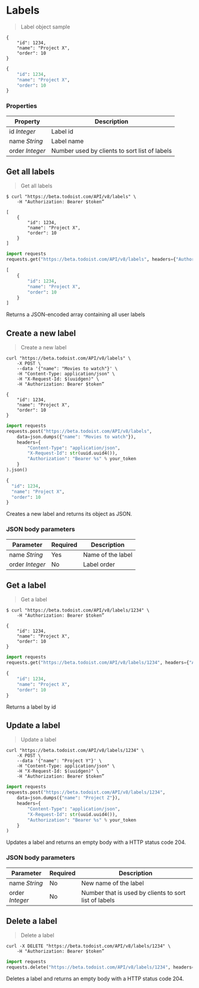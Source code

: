 # Labels

> Label object sample

```shell
{
    "id": 1234,
    "name": "Project X",
    "order": 10
}
```

```python
{
    "id": 1234,
    "name": "Project X",
    "order": 10
}
```

### Properties

Property | Description
----------|------------
id *Integer* | Label id
name *String* | Label name
order *Integer* | Number used by clients to sort list of labels

## Get all labels

> Get all labels

```shell
$ curl "https://beta.todoist.com/API/v8/labels" \
    -H "Authorization: Bearer $token”

[
    {
        "id": 1234,
        "name": "Project X",
        "order": 10
    }
]
```

```python
import requests
requests.get("https://beta.todoist.com/API/v8/labels", headers={"Authorization": "Bearer %s" % your_token}).json()

[
    {
        "id": 1234,
        "name": "Project X",
        "order": 10
    }
]
```

Returns a JSON-encoded array containing all user labels

## Create a new label

> Create a new label

```shell
curl "https://beta.todoist.com/API/v8/labels" \
    -X POST \
    --data '{"name": "Movies to watch"}' \
    -H "Content-Type: application/json" \
    -H "X-Request-Id: $(uuidgen)" \
    -H "Authorization: Bearer $token”

{
    "id": 1234,
    "name": "Project X",
    "order": 10
}
```

```python
import requests
requests.post("https://beta.todoist.com/API/v8/labels",
    data=json.dumps({"name": "Movies to watch"}),
    headers={
        "Content-Type": "application/json",
        "X-Request-Id": str(uuid.uuid4()),
        "Authorization": "Bearer %s" % your_token
    }
).json()

{
  "id": 1234,
  "name": "Project X",
  "order": 10
}
```

Creates a new label and returns its object as JSON.

### JSON body parameters

Parameter | Required | Description
--------- | -------- | -----------
name *String* | Yes | Name of the label
order *Integer* | No | Label order

## Get a label

> Get a label

```shell
$ curl "https://beta.todoist.com/API/v8/labels/1234" \
    -H "Authorization: Bearer $token”

{
    "id": 1234,
    "name": "Project X",
    "order": 10
}
```

```python
import requests
requests.get("https://beta.todoist.com/API/v8/labels/1234", headers={"Authorization": "Bearer %s" % your_token}).json()

{
    "id": 1234,
    "name": "Project X",
    "order": 10
}
```

Returns a label by id

## Update a label

> Update a label

```shell
curl "https://beta.todoist.com/API/v8/labels/1234" \
    -X POST \
    --data '{"name": "Project Y"}' \
    -H "Content-Type: application/json" \
    -H "X-Request-Id: $(uuidgen)" \
    -H "Authorization: Bearer $token”
```

```python
import requests
requests.post("https://beta.todoist.com/API/v8/labels/1234",
    data=json.dumps({"name": "Project Z"}),
    headers={
        "Content-Type": "application/json",
        "X-Request-Id": str(uuid.uuid4()),
        "Authorization": "Bearer %s" % your_token
    }
)
```

Updates a label and returns an empty body with a HTTP status code 204.

### JSON body parameters

Parameter | Required | Description
--------- | -------- | -----------
name *String* | No | New name of the label
order *Integer* | No | Number that is used by clients to sort list of labels

## Delete a label

> Delete a label

```shell
curl -X DELETE "https://beta.todoist.com/API/v8/labels/1234" \
    -H "Authorization: Bearer $token”
```

```python
import requests
requests.delete("https://beta.todoist.com/API/v8/labels/1234", headers={"Authorization": "Bearer %s" % your_token})
```

Deletes a label and returns an empty body with a HTTP status code 204.
